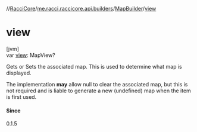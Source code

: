 //[RacciCore](../../../index.md)/[me.racci.raccicore.api.builders](../index.md)/[MapBuilder](index.md)/[view](view.md)

# view

[jvm]\
var [view](view.md): MapView?

Gets or Sets the associated map. This is used to determine what map is displayed.

The implementation **may** allow null to clear the associated map, but this is not required and is liable to generate a new (undefined) map when the item is first used.

#### Since

0.1.5
